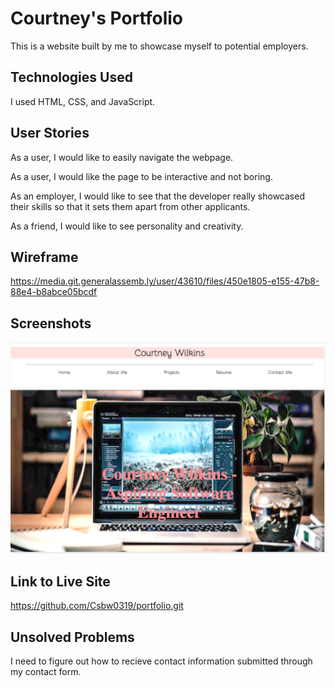 
# Courtney's Portfolio

This is a website built by me to showcase myself to potential employers.


## Technologies Used

I used HTML, CSS, and JavaScript.
## User Stories
As a user, I would like to easily navigate the webpage.

As a user, I would like the page to be interactive and not boring.

As an employer, I would like to see that the developer really showcased their skills so that it sets them apart from other applicants.

As a friend, I would like to see personality and creativity.
## Wireframe

https://media.git.generalassemb.ly/user/43610/files/450e1805-e155-47b8-88e4-b8abce05bcdf
## Screenshots

![App Screenshot](/Screen%20Shot%202022-06-28%20at%2010.45.02%20AM.png)


## Link to Live Site

https://github.com/Csbw0319/portfolio.git
## Unsolved Problems

I need to figure out how to recieve contact information submitted through my contact form.
